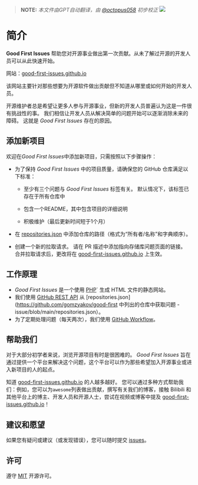>**NOTE:** _本文件由GPT自动翻译，由 [@octopus058](https://github.com/Octopus058/) 初步校正_
![](../assets/github/social-preview.png)

# 简介

**Good First Issues** 帮助您对开源事业做出第一次贡献。从未了解过开源的开发人员可以从此快速开始。

网站：[good-first-issues.github.io](https://good-first-issues.github.io)

该网站主要针对那些想要为开源软件做出贡献但不知道从哪里或如何开始的开发人员。

开源维护者总是希望让更多人参与开源事业，但新的开发人员普遍认为这是一件很有挑战性的事。 我们相信让开发人员从解决简单的问题开始可以逐渐消除未来的障碍。 这就是 _Good First Issues_ 存在的原因。

## 添加新项目

欢迎在*Good First Issues*中添加新项目，只需按照以下步骤操作：

- 为了保持 *Good First Issues* 中的项目质量，请确保您的 GitHub 仓库满足以下标准：

     - 至少有三个问题与 *Good First Issues* 标签有关。 默认情况下，该标签已存在于所有仓库中

     - 包含一个README，其中包含项目的详细说明

     - 积极维护（最后更新时间短于1个月）

- 在 [repositories.json](https://github.com/gomzyakov/good-first-issue/blob/main/repositories.json) 中添加仓库的路径（格式为“所有者/名称”和字典顺序）。

- 创建一个新的拉取请求。 请在 PR 描述中添加指向存储库问题页面的链接。 合并拉取请求后，更改将在 [good-first-issues.github.io](https://good-first-issues.github.io) 上生效。

## 工作原理

- *Good First Issues* 是一个使用 [PHP](https://www.php.net)` 生成 HTML 文件的静态网站。
- 我们使用 [GitHub REST API](https://docs.github.com/en/rest) 从 [repositories.json](https://github.com/gomzyakov/good-first 中列出的仓库中获取问题 -issue/blob/main/repositories.json）。
- 为了定期处理问题（每天两次），我们使用 [GitHub Workflow](https://docs.github.com/en/actions/using-workflows)。

## 帮助我们

对于大部分初学者来说，浏览开源项目有时是很困难的。 *Good First Issues* 旨在通过提供一个平台来解决这个问题，这个平台可以作为那些希望加入开源事业或进入新项目的人的起点。

知道 [good-first-issues.github.io](https://good-first-issues.github.io) 的人越多越好。 您可以通过多种方式帮助我们：例如，您可以为`awesome`列表做出贡献，撰写有关我们的博客，接触 Bilibili 和其他平台上的博主、开发人员和开源人士，尝试在视频或博客中提及 [good-first-issues.github.io](https://good-first-issues.github.io)！

## 建议和愿望

如果您有疑问或建议（或发现错误），您可以随时提交 [issues](https://github.com/good-first-issues/good-first-issues.github.io/issues)。

## 许可

遵守 [MIT](https://github.com/good-first-issues/good-first-issues.github.io/blob/main/LICENSE) 开源许可。
